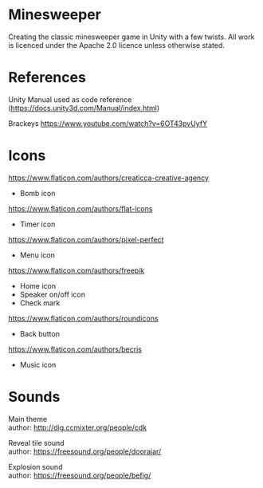 Minesweeper
===========
Creating the classic minesweeper game in Unity with a few twists. All work is licenced under the Apache 2.0 licence unless otherwise stated. 

References
==========
Unity Manual used as code reference (https://docs.unity3d.com/Manual/index.html)

Brackeys https://www.youtube.com/watch?v=6OT43pvUyfY

# Icons
https://www.flaticon.com/authors/creaticca-creative-agency
* Bomb icon

https://www.flaticon.com/authors/flat-icons
* Timer icon

https://www.flaticon.com/authors/pixel-perfect
* Menu icon

https://www.flaticon.com/authors/freepik
* Home icon
* Speaker on/off icon
* Check mark

https://www.flaticon.com/authors/roundicons
* Back button

https://www.flaticon.com/authors/becris
* Music icon

# Sounds
Main theme \
author: http://dig.ccmixter.org/people/cdk

Reveal tile sound \
author: https://freesound.org/people/doorajar/

Explosion sound \
author: https://freesound.org/people/befig/
